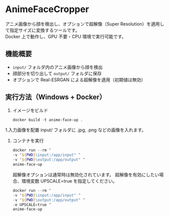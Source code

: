 # AnimeFaceCropper
アニメ画像から顔を検出し、オプションで超解像（Super Resolution）を適用して指定サイズに変換するツールです。  
Docker 上で動作し、GPU 不要・CPU 環境で実行可能です。

## 機能概要
- `input/` フォルダ内のアニメ画像から顔を検出
- 顔部分を切り出して `output/` フォルダに保存
- オプションで Real-ESRGAN による超解像を適用（初期値は無効）

## 実行方法（Windows + Docker）
1. イメージをビルド
    ```powershell   
    docker build -t anime-face-up .
    ```
1.入力画像を配置
    input/ フォルダに .jpg, .png などの画像を入れます。
1. コンテナを実行
    ```powershell
    docker run --rm ^
    -v "${PWD}\input:/app/input" ^
    -v "${PWD}\output:/app/output" ^
    anime-face-up
    ```

    超解像オプションは通常時は無効化されています。
    超解像を有効にしたい場合、環境変数 UPSCALE=true を指定してください。
    ```powershell
    docker run --rm ^
    -v "${PWD}\input:/app/input" ^
    -v "${PWD}\output:/app/output" ^
    -e UPSCALE=true ^
    anime-face-up
   ```

